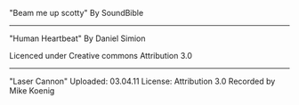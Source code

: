 "Beam me up scotty"
By SoundBible

----
"Human Heartbeat"
By Daniel Simion

Licenced under 
Creative commons
Attribution 3.0

----

"Laser Cannon"
Uploaded: 03.04.11
License: Attribution 3.0
Recorded by Mike Koenig

